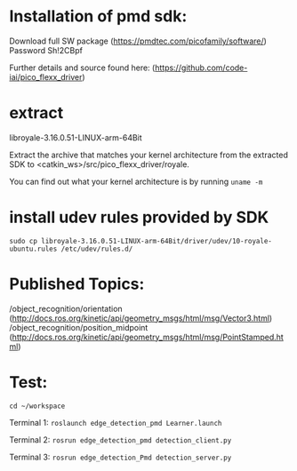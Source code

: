 # Installation of pmd sdk:

Download full SW package (https://pmdtec.com/picofamily/software/) Password Sh!2CBpf

Further details and source found here: (https://github.com/code-iai/pico_flexx_driver)

# extract
  libroyale-3.16.0.51-LINUX-arm-64Bit
  
  Extract the archive that matches your kernel architecture from the extracted SDK to 
  <catkin_ws>/src/pico_flexx_driver/royale. 
  
  You can find out what your kernel architecture is by running 
  ```uname -m```

# install udev rules provided by SDK
```cd royale
sudo cp libroyale-3.16.0.51-LINUX-arm-64Bit/driver/udev/10-royale-ubuntu.rules /etc/udev/rules.d/
```

# Published Topics:

/object_recognition/orientation (http://docs.ros.org/kinetic/api/geometry_msgs/html/msg/Vector3.html)
/object_recognition/position_midpoint (http://docs.ros.org/kinetic/api/geometry_msgs/html/msg/PointStamped.html)


# Test:

```cd ~/workspace```

Terminal 1:
```roslaunch edge_detection_pmd Learner.launch```
 
Terminal 2:
```rosrun edge_detection_pmd detection_client.py```
 
Terminal 3:
```rosrun edge_detection_Pmd detection_server.py```

